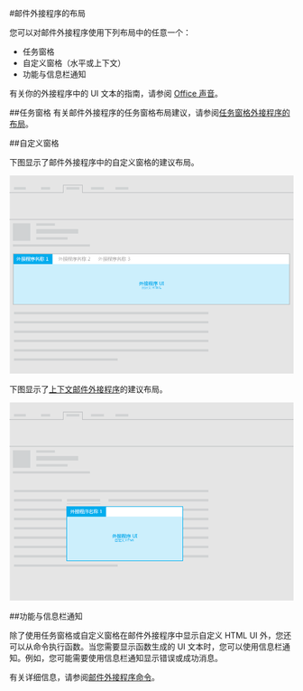 #邮件外接程序的布局

您可以对邮件外接程序使用下列布局中的任意一个：

- 任务窗格
- 自定义窗格（水平或上下文）
- 功能与信息栏通知

有关你的外接程序中的 UI 文本的指南，请参阅 [Office 声音](https://msdn.microsoft.com/en-us/library/office/mt484351.aspx)。

##任务窗格
 有关邮件外接程序的任务窗格布局建议，请参阅[任务窗格外接程序的布局](layout-for-task-pane-add-ins.md)。


##自定义窗格

下图显示了邮件外接程序中的自定义窗格的建议布局。

![邮件外接程序中自定义窗格的布局](../../../images/mail-add-in-custom-pane.png)

下图显示了[上下文邮件外接程序](https://msdn.microsoft.com/EN-US/library/office/dn893542.aspx)的建议布局。

![上下文邮件外接程序的布局](../../../images/mail-add-in-contextual-card.png)

##功能与信息栏通知

除了使用任务窗格或自定义窗格在邮件外接程序中显示自定义 HTML UI 外，您还可以从命令执行函数。当您需要显示函数生成的 UI 文本时，您可以使用信息栏通知。例如，您可能需要使用信息栏通知显示错误或成功消息。 

有关详细信息，请参阅[邮件外接程序命令](https://msdn.microsoft.com/EN-US/library/office/mt267546.aspx)。 



